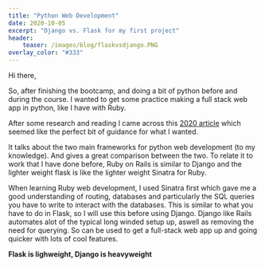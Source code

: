```yaml
---
title: "Python Web Development"
date: 2020-10-05
excerpt: "Django vs. Flask for my first project"
header:
    teaser: /images/blog/flaskvsdjango.PNG
overlay_color: "#333"
---
```


Hi there,

So, after finishing the bootcamp, and doing a bit of python before and during the course. I wanted to get some practice making a full stack web app in python, like I have with Ruby. 

After some research and reading I came across this [2020 article](https://hackr.io/blog/flask-vs-django) which seemed like the perfect bit of guidance for what I wanted. 

It talks about the two main frameworks for python web development (to my knowledge). And gives a great comparison between the two. To relate it to work that I have done before, Ruby on Rails is similar to Django and the lighter weight flask is like the lighter weight Sinatra for Ruby.

When learning Ruby web development, I used Sinatra first which gave me a good understanding of routing, databases and particularly the SQL queries you have to write to interact with the databases. This is similar to what you have to do in Flask, so I will use this before using Django. Django like Rails automates alot of the typical long winded setup up, aswell as removing the need for querying. So can be used to get a full-stack web app up and going quicker with lots of cool features. 

**Flask is lighweight, Django is heavyweight**




